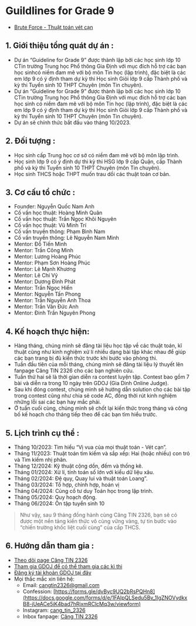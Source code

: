 # Guildlines for Grade 9
  - [Brute Force - Thuật toán vét cạn](https://github.com/minionly/Grade-9-Guideline/tree/Brute-Force)
  ## 1. Giới thiệu tổng quát dự án :
  - Dự án “Guideline for Grade 9” được thành lập bởi các học sinh lớp 10 CTin trường Trung học Phổ thông Gia Định với mục đích hỗ trợ các bạn học sinhcó niềm đam mê với bộ môn Tin học (lập trình), đặc biệt là các em lớp 9 có ý định tham dự kỳ thi Học sinh Giỏi lớp 9 cấp Thành phố và kỳ thi Tuyển sinh 10 THPT Chuyên (môn Tin chuyên).
  - Dự án “Guideline for Grade 9” được thành lập bởi các học sinh lớp 10 CTin trường Trung học Phổ thông Gia Định với mục đích hỗ trợ các bạn học sinh có niềm đam mê với bộ môn Tin học (lập trình), đặc biệt là các em lớp 9 có ý định tham dự kỳ thi Học sinh Giỏi lớp 9 cấp Thành phố và kỳ thi Tuyển sinh
10 THPT Chuyên (môn Tin chuyên).
  - Dự án sẽ chính thức bắt đầu vào tháng 10/2023.
  ## 2. Đối tượng :
  - Học sinh cấp Trung học cơ sở có niềm đam mê với bộ môn lập trình.
  - Học sinh lớp 9 có ý định dự thi kỳ thi HSG lớp 9 cấp Quận, cấp Thành phố và kỳ thi Tuyển sinh 10 THPT Chuyên (môn Tin chuyên).
  - Học sinh THCS hoặc THPT muốn trau dồi các thuật toán cơ bản.
  ## 3. Cơ cấu tổ chức :
  - Founder: Nguyễn Quốc Nam Anh
  - Cố vấn học thuật: Hoàng Minh Quân
  - Cố vấn học thuật: Trần Ngọc Khôi Nguyên
  - Cố vấn học thuật: Vũ Minh Trí
  - Cố vấn truyền thông: Phạm Bình Nam
  - Cố vấn truyền thông: Lê Nguyễn Nam Minh
  - Mentor: Đỗ Tiến Minh
  - Mentor: Trần Công Minh
  - Mentor: Lương Hoàng Phúc
  - Mentor: Phạm Sơn Hoàng Phúc
  - Mentor: Lê Mạnh Khương
  - Mentor: Lê Chí Vỹ
  - Mentor: Dương Đình Phát
  - Mentor: Trần Ngọc Hiển
  - Mentor: Nguyễn Tấn Phong
  - Mentor: Trần Nguyễn Anh Thoa
  - Mentor: Trần Văn Đức Anh
  - Mentor: Đinh Trần Nguyên Phong
  ## 4. Kế hoạch thực hiện:
  - Hàng tháng, chúng mình sẽ đăng tài liệu học tập về các thuật toán, kĩ thuật cũng như kinh nghiệm xử lí nhiều dạng bài tập khác nhau để giúp các bạn trang bị đủ kiến thức trước khi bước vào phòng thi.
  - Tuần đầu tiên của mỗi tháng, chúng mình sẽ đăng tài liệu lý thuyết lên fanpage Căng TIN 2326 cho các bạn nghiên cứu.
  - Tuần thứ hai sẽ là thời gian diễn ra contest luyện tập. Contest bao gồm 7 bài và diễn ra trong 10 ngày trên GDOJ (Gia Dinh Online Judge).
  - Sau khi đóng contest, chúng mình sẽ hướng dẫn solution cho các bài tập trong contest cũng như chia sẻ code AC, đồng thời rút kinh nghiệm những lỗi sai các bạn hay mắc phải.
  - Ở tuần cuối cùng, chúng mình sẽ chốt lại kiến thức trong tháng và công bố kế hoạch cho tháng tiếp theo để các bạn tìm hiểu trước.
## 5. Lịch trình cụ thể :
  - Tháng 10/2023: Tìm hiểu “Vị vua của mọi thuật toán - Vét cạn”.
  - Tháng 11/2023: Thuật toán tìm kiếm và sắp xếp: Hai (hoặc nhiều) con trỏ và Tìm kiếm nhị phân.
  - Tháng 12/2024: Kỹ thuật cộng dồn, đếm và thống kê.
  - Tháng 01/2024: Xử lí, tính toán số lớn với kiểu dữ liệu xâu.
  - Tháng 02/2024: Đệ quy, Quay lui và thuật toán Loang”.
  - Tháng 03/2024: Tổ hợp, chỉnh hợp, hoán vị
  - Tháng 04/2024: Củng cố tư duy Toán học trong lập trình.
  - Tháng 05/2024: Quy hoạch động.
  - Tháng 06/2024: Ôn tập tuyển sinh 10
  > Như vậy, sau 9 tháng đồng hành cùng Căng TIN 2326, bạn sẽ có được một nền tảng kiến thức vô cùng vững vàng, tự tin bước vào “chiến trường khốc liệt cuối cùng” của cấp THCS.
## 6. Hướng dẫn tham gia :
  - [Theo dõi page Căng TIN 2326](https://www.facebook.com/cangtin2326)
  - [Tham gia GDOJ để có thể tham gia các kì thi](https://gdoj.eu.org/organization/4-gdi-9th/)
  - [Đăng ký tài khoản GDOJ tại đây](https://gdoj.eu.org)
  - Mọi thắc mắc xin liên hệ:
    - Email: [cangtin2326@gmail.com](https://mail.google.com/mail/u/0/#inbox?compose=new)
    - Confession: [https://forms.gle/dvByc9UQ2bRsPQHn8](https://docs.google.com/forms/d/e/1FAIpQLSedu5Bv_1IgZNOVydkxB8-jUeACe5iK4bad7hRjxmRClcMq3w/viewform)
    - Instagram: [cang_tin_2326](https://www.instagram.com/__cang_tin_2326__/?fbclid=IwAR3lxLmrPDDuPWglXJbAytabXeAcnOU1CGUnE5hyPA1m6JJjA1Bh1XvxYls)
    - Inbox fanpage: [Căng TIN 2326](https://www.facebook.com/cangtin2326)
